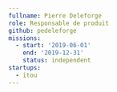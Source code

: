 ```yaml
---
fullname: Pierre Deleforge
role: Responsable de produit
github: pedeleforge
missions:
  - start: '2019-06-01'
    end: '2019-12-31'
    status: independent
startups:
  - itou
---
```

